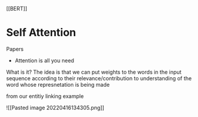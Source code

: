 [[BERT]]
# Self Attention
Papers
- Attention is all you need


What is it? 
The idea is that we can put weights to the words in the input sequence according to their relevance/contribution to understanding of the word whose represnetation is being made 

from our entitiy linking example

![[Pasted image 20220416134305.png]]
